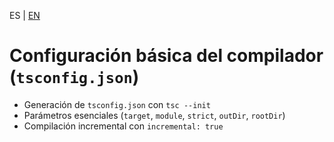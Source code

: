 <!-- MULTILANGUAJE MENU START -->
ES | [EN](https://lckpig.gitbook.io/practical-dev-handbook/typescript/installation-configuration/compiler-config)
<!-- MULTILANGUAJE MENU END -->

# Configuración básica del compilador (`tsconfig.json`)

- Generación de `tsconfig.json` con `tsc --init`
- Parámetros esenciales (`target`, `module`, `strict`, `outDir`, `rootDir`)
- Compilación incremental con `incremental: true` 